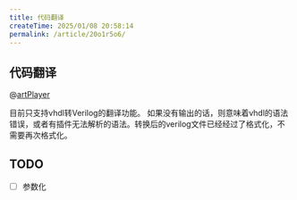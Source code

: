 ```yaml
---
title: 代码翻译
createTime: 2025/01/08 20:58:14
permalink: /article/20o1r5o6/
---
```


## 代码翻译

@[artPlayer](/videos/lsp/translate-common.mp4)


目前只支持vhdl转Verilog的翻译功能。
如果没有输出的话，则意味着vhdl的语法错误，或者有插件无法解析的语法。转换后的verilog文件已经经过了格式化，不需要再次格式化。

## TODO

- [ ] 参数化
